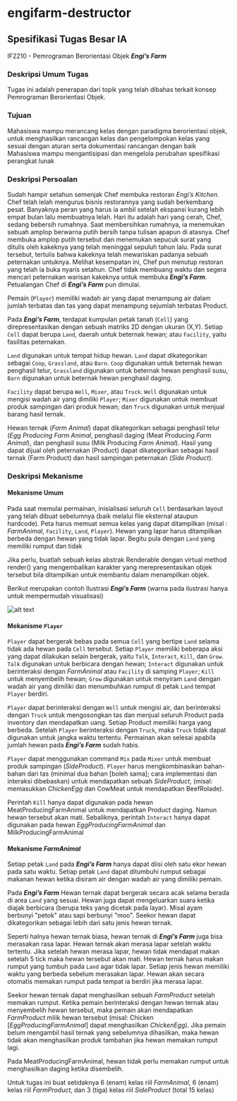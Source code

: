 # engifarm-destructor

## Spesifikasi Tugas Besar IA
IF2210 - Pemrograman Berorientasi Objek **_Engi’s Farm_**

### Deskripsi Umum Tugas
Tugas ini adalah penerapan dari topik yang telah dibahas terkait konsep Pemrograman Berorientasi Objek.

### Tujuan
Mahasiswa mampu merancang kelas dengan paradigma berorientasi objek, untuk menghasilkan rancangan kelas dan pengelompokan kelas yang sesuai dengan aturan serta dokumentasi rancangan dengan baik
Mahasiswa mampu mengantisipasi dan mengelola perubahan spesifikasi perangkat lunak

### Deskripsi Persoalan
Sudah hampir setahun semenjak Chef membuka restoran *Engi’s Kitchen*. Chef telah lelah mengurus bisnis restorannya yang sudah berkembang pesat. Banyaknya peran yang harus ia ambil setelah ekspansi kurang lebih empat bulan lalu membuatnya lelah. Hari itu adalah hari yang cerah, Chef, sedang bebersih rumahnya. Saat membersihkan rumahnya, ia menemukan sebuah amplop berwarna putih bersih tanpa tulisan apapun di atasnya. Chef membuka amplop putih tersebut dan menemukan sepucuk surat yang ditulis oleh kakeknya yang telah meninggal sepuluh tahun lalu. Pada surat tersebut, tertulis bahwa kakeknya telah mewariskan padanya sebuah peternakan untuknya. Melihat kesempatan ini, Chef pun menutup restoran yang telah ia buka nyaris setahun. Chef tidak membuang waktu dan segera mencari peternakan warisan kakeknya untuk membuka **_Engi’s Farm_**. Petualangan Chef di **_Engi’s Farm_** pun dimulai.

Pemain (`Player`) memiliki wadah air yang dapat menampung air dalam jumlah terbatas dan tas yang dapat menampung sejumlah terbatas Product.

Pada **_Engi’s Farm_**, terdapat kumpulan petak tanah (`Cell`) yang direpresentasikan dengan sebuah matriks 2D dengan ukuran (X,Y). Setiap `Cell` dapat berupa `Land`, daerah untuk beternak hewan; atau `Facility`, yaitu fasilitas peternakan.

`Land` digunakan untuk tempat hidup hewan. `Land` dapat dikategorikan sebagai `Coop`, `Grassland`, atau `Barn`. `Coop` digunakan untuk beternak hewan penghasil telur, `Grassland` digunakan untuk beternak hewan penghasil susu, `Barn` digunakan untuk beternak hewan penghasil daging.

`Facility` dapat berupa `Well`, `Mixer`, atau `Truck`. `Well` digunakan untuk mengisi wadah air yang dimiliki `Player`; `Mixer` digunakan untuk membuat produk sampingan dari produk hewan; dan `Truck` digunakan untuk menjual barang hasil ternak.

Hewan ternak (*Farm Animal*) dapat dikategorikan sebagai penghasil telur (*Egg Producing* *Farm Animal*, penghasil daging (Meat Producing *Farm Animal*), dan penghasil susu (Milk Producing *Farm Animal*). Hasil yang dapat dijual oleh peternakan (Product) dapat dikategorikan sebagai hasil ternak (Farm Product) dan hasil sampingan peternakan (*Side Product*).

### Deskripsi Mekanisme
#### Mekanisme Umum
Pada saat memulai permainan, inisialisasi seluruh `Cell` berdasarkan layout yang telah dibuat sebelumnya (baik melalui file eksternal ataupun hardcode). Peta harus memuat semua kelas yang dapat ditampilkan (misal : *FarmAnimal*, `Facility`, `Land`, `Player`). Hewan yang lapar harus ditampilkan berbeda dengan hewan yang tidak lapar. Begitu pula dengan `Land` yang memiliki rumput dan tidak

Jika perlu, buatlah sebuah kelas abstrak Renderable dengan virtual method render() yang mengembalikan karakter yang merepresentasikan objek tersebut bila ditampilkan untuk membantu dalam menampilkan objek.

Berikut merupakan contoh Ilustrasi **_Engi’s Farm_** (warna pada ilustrasi hanya untuk mempermudah visualisasi)

![alt text](https://i.postimg.cc/FsQbYQBt/Annotation-2019-03-11-220003.jpg)

#### Mekanisme `Player`
`Player` dapat bergerak bebas pada semua `Cell` yang bertipe `Land` selama tidak ada hewan pada `Cell` tersebut. Setiap `Player` memiliki beberapa aksi yang dapat dilakukan selain bergerak, yaitu `Talk`, `Interact`, `Kill`, dan `Grow`. `Talk` digunakan untuk berbicara dengan hewan; `Interact` digunakan untuk berinteraksi dengan *FarmAnimal* atau `Facility` di samping `Player`; `Kill` untuk menyembelih hewan; `Grow` digunakan untuk menyiram `Land` dengan wadah air yang dimiliki dan menumbuhkan rumput di petak `Land` tempat `Player` berdiri.

`Player` dapat berinteraksi dengan `Well` untuk mengisi air, dan berinteraksi dengan `Truck` untuk mengosongkan tas dan menjual seluruh Product pada inventory dan mendapatkan uang. Setiap Product memiliki harga yang berbeda. Setelah `Player` berinteraksi dengan `Truck`, maka `Truck` tidak dapat digunakan untuk jangka waktu tertentu. Permainan akan selesai apabila jumlah hewan pada **_Engi’s Farm_** sudah habis.

`Player` dapat menggunakan command `Mix` pada `Mixer` untuk membuat produk sampingan (*SideProduct*). `Player` harus mengkombinasikan bahan-bahan dari tas (minimal dua bahan [boleh sama]; cara implementasi dan interaksi dibebaskan) untuk mendapatkan sebuah *SideProduct*, (misal: memasukkan *ChickenEgg* dan CowMeat untuk mendapatkan BeefRolade).

Perintah `Kill` hanya dapat digunakan pada hewan MeatProducingFarmAnimal untuk mendapatkan Product daging. Namun hewan tersebut akan mati. Sebaliknya, perintah `Interact` hanya dapat digunakan pada hewan *EggProducingFarmAnimal* dan MilkProducingFarmAnimal

#### Mekanisme *FarmAnimal*
Setiap petak `Land` pada **_Engi’s Farm_** hanya dapat diisi oleh satu ekor hewan pada satu waktu. Setiap petak `Land` dapat ditumbuhi rumput sebagai makanan hewan ketika disiram air dengan wadah air yang dimiliki pemain.

Pada **_Engi’s Farm_** Hewan ternak dapat bergerak secara acak selama berada di area `Land` yang sesuai. Hewan juga dapat mengeluarkan suara ketika diajak berbicara (berupa teks yang dicetak pada layar). Misal ayam berbunyi "petok" atau sapi berbunyi "moo". Seekor hewan dapat dikategorikan sebagai lebih dari satu jenis hewan ternak.

Seperti halnya hewan ternak biasa, hewan ternak di **_Engi’s Farm_** juga bisa merasakan rasa lapar. Hewan ternak akan merasa lapar setelah waktu tertentu. Jika setelah hewan merasa lapar, hewan tidak mendapat makan setelah 5 tick maka hewan tersebut akan mati. Hewan ternak harus makan rumput yang tumbuh pada `Land` agar tidak lapar. Setiap jenis hewan memiliki waktu yang berbeda sebelum merasakan lapar. Hewan akan secara otomatis memakan rumput pada tempat ia berdiri jika merasa lapar.

Seekor hewan ternak dapat menghasilkan sebuah *FarmProduct* setelah memakan rumput. Ketika pemain berinteraksi dengan hewan ternak atau menyembelih hewan tersebut, maka pemain akan mendapatkan *FarmProduct* milik hewan tersebut (misal: Chicken [*EggProducingFarmAnimal*] dapat menghasilkan *ChickenEgg*). Jika pemain belum mengambil hasil ternak yang sebelumnya dihasilkan, maka hewan tidak akan menghasilkan produk tambahan jika hewan memakan rumput lagi.

Pada MeatProducingFarmAnimal, hewan tidak perlu memakan rumput untuk menghasilkan daging ketika disembelih.

Untuk tugas ini buat setidaknya 6 (enam) kelas riil *FarmAnimal*, 6 (enam) kelas riil *FarmProduct*, dan 3 (tiga) kelas riil *SideProduct* (total 15 kelas)